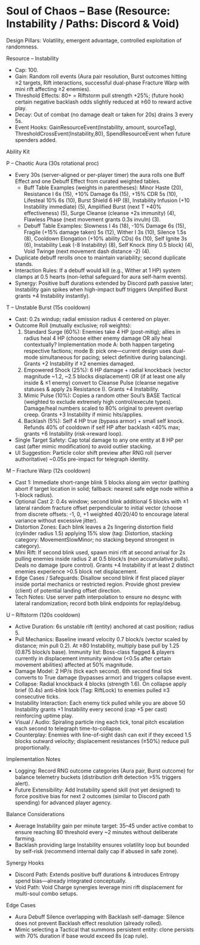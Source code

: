 # Soul of Chaos – Base (Resource: Instability / Paths: Discord & Void)

Design Pillars: Volatility, emergent advantage, controlled exploitation of randomness.

Resource – Instability
- Cap: 100.
- Gain: Random roll events (Aura pair resolution, Burst outcomes hitting ≥2 targets, Rift interactions, successful dual-phase Fracture Warp with mini rift affecting ≥2 enemies).
- Threshold Effects: 80+ = Riftstorm pull strength +25%; (future hook) certain negative backlash odds slightly reduced at ≥60 to reward active play.
- Decay: Out of combat (no damage dealt or taken for 20s) drains 3 every 5s.
- Event Hooks: GainResourceEvent(Instability, amount, sourceTag), ThresholdCrossEvent(Instability,80), SpendResourceEvent when future spenders added.

Ability Kit

P – Chaotic Aura (30s rotational proc)
- Every 30s (server-aligned or per-player timer) the aura rolls one Buff Effect and one Debuff Effect from curated weighted tables.
	- Buff Table Examples (weights in parentheses): Minor Haste (20), Resistance I 6s (15), +10% Damage 6s (15), +15% CDR 5s (10), Lifesteal 10% 6s (10), Burst Shield 6 HP (8), Instability Infusion (+10 Instability immediate) (5), Amplified Burst (next T +40% effectiveness) (5), Surge Cleanse (cleanse +2s immunity) (4), Flawless Phase (next movement grants 0.3s invuln) (3).
	- Debuff Table Examples: Slowness I 4s (18), -10% Damage 6s (15), Fragile (+15% damage taken) 5s (12), Wither I 3s (10), Silence 1.5s (8), Cooldown Elongation (+10% ability CDs) 6s (10), Self Ignite 3s (6), Instability Leak (-8 Instability) (8), Self Knock (tiny 0.5 block) (4), Void Twinge (next movement dash distance -2) (4).
- Duplicate debuff rerolls once to maintain variability; second duplicate stands.
- Interaction Rules: If a debuff would kill (e.g., Wither at 1 HP) system clamps at 0.5 hearts (non-lethal safeguard for aura self-harm events).
- Synergy: Positive buff durations extended by Discord path passive later; Instability gain spikes when high-impact buff triggers (Amplified Burst grants +4 Instability instantly).

T – Unstable Burst (15s cooldown)
- Cast: 0.2s windup; radial emission radius 4 centered on player.
- Outcome Roll (mutually exclusive; roll weights):
	1. Standard Surge (60%): Enemies take 4 HP (post-mitig); allies in radius heal 4 HP (choose either enemy damage OR ally heal contextually? Implementation mode A: both happen targeting respective factions; mode B: pick one—current design uses dual-mode simultaneous for pacing; select definitive during balancing). Grants +2 Instability if ≥2 enemies damaged.
	2. Empowered Shock (25%): 6 HP damage + radial knockback (vector magnitude ~1.2, ~2.5 blocks displacement) OR (if at least one ally inside & ≤1 enemy) convert to Cleanse Pulse (cleanse negative statuses & apply 2s Resistance I). Grants +4 Instability.
	3. Mimic Pulse (10%): Copies a random other Soul’s BASE Tactical (weighted to exclude extremely high control/execute types). Damage/heal numbers scaled to 80% original to prevent overlap creep. Grants +3 Instability if mimic hits/applies.
	4. Backlash (5%): Self 4 HP true (bypass armor) + small self knock. Refunds 40% of cooldown if self HP after backlash <40% max; grants +6 Instability (risk→reward loop).
- Single Target Safety: Cap total damage to any one entity at 8 HP per cast (after mimic modification) to avoid outlier stacking.
- UI Suggestion: Particle color shift preview after RNG roll (server authoritative) ~0.05s pre-impact for telegraph identity.

M – Fracture Warp (12s cooldown)
- Cast 1: Immediate short-range blink 5 blocks along aim vector (pathing abort if target location in solid; fallback: nearest safe edge node within a 1-block radius).
- Optional Cast 2: 0.4s window; second blink additional 5 blocks with ±1 lateral random fracture offset perpendicular to initial vector (choose from discrete offsets: -1, 0, +1 weighted 40/20/40 to encourage lateral variance without excessive jitter).
- Distortion Zones: Each blink leaves a 2s lingering distortion field (cylinder radius 1.5) applying 15% slow (tag: Distortion, stacking category: MovementSlowMinor; no stacking beyond strongest in category).
- Mini Rift: If second blink used, spawn mini rift at second arrival for 2s pulling enemies inside radius 2 at 0.5 block/s (non accumulative pulls). Deals no damage (pure control). Grants +4 Instability if at least 2 distinct enemies experience >0.5 block net displacement.
- Edge Cases / Safeguards: Disallow second blink if first placed player inside portal mechanics or restricted region. Provide ghost preview (client) of potential landing offset direction.
- Tech Notes: Use server path interpolation to ensure no desync with lateral randomization; record both blink endpoints for replay/debug.

U – Riftstorm (120s cooldown)
- Active Duration: 6s unstable rift (entity) anchored at cast position; radius 5.
- Pull Mechanics: Baseline inward velocity 0.7 block/s (vector scaled by distance; min pull 0.2). At ≥80 Instability, multiply base pull by 1.25 (0.875 block/s base). Immunity list: Boss-class flagged & players currently in displacement immunity window (<0.5s after certain movement abilities) affected at 50% magnitude.
- Damage Model: 2 HP/s (tick each second). 6th second final tick converts to True damage (bypasses armor) and triggers collapse event.
- Collapse: Radial knockback 4 blocks (strength 1.6). On collapse apply brief (0.4s) anti-blink lock (Tag: RiftLock) to enemies pulled ≥3 consecutive ticks.
- Instability Interaction: Each enemy tick pulled while you are above 50 Instability grants +1 Instability every second (cap +5 per cast) reinforcing uptime play.
- Visual / Audio: Spiraling particle ring each tick, tonal pitch escalation each second to telegraph time-to-collapse.
- Counterplay: Enemies with line-of-sight dash can exit if they exceed 1.5 blocks outward velocity; displacement resistances (≥50%) reduce pull proportionally.

Implementation Notes
- Logging: Record RNG outcome categories (Aura pair, Burst outcome) for balance telemetry buckets (distribution drift detection >5% triggers alert).
- Future Extensibility: Add Instability spend skill (not yet designed) to force positive bias for next 2 outcomes (similar to Discord path spending) for advanced player agency.

Balance Considerations
- Average Instability gain per minute target: 35–45 under active combat to ensure reaching 80 threshold every ~2 minutes without deliberate farming.
- Backlash providing large Instability ensures volatility loop but bounded by self-risk (recommend internal daily cap if abused in safe zone).

Synergy Hooks
- Discord Path: Extends positive buff durations & introduces Entropy spend bias—already integrated conceptually.
- Void Path: Void Charge synergies leverage mini rift displacement for multi-soul combo setups.

Edge Cases
- Aura Debuff Silence overlapping with Backlash self-damage: Silence does not prevent Backlash effect resolution (already rolled).
- Mimic selecting a Tactical that summons persistent entity: clone persists with 70% duration if base would exceed 8s (cap rule).
